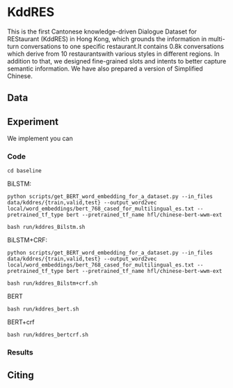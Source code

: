 # KddRES
This is the first Cantonese knowledge-driven Dialogue Dataset for REStaurant (KddRES) in Hong Kong, which grounds the information in multi-turn conversations to one specific restaurant.It contains 0.8k conversations which derive from 10 restaurantswith various styles in different regions. In addition to that, we designed fine-grained slots and intents to better capture semantic information.
We have also prepared a version of Simplified Chinese.
## Data


## Experiment
We implement 
you can 
### Code
```
cd baseline
```
BiLSTM:
```
python scripts/get_BERT_word_embedding_for_a_dataset.py --in_files data/kddres/{train,valid,test} --output_word2vec local/word_embeddings/bert_768_cased_for_multilingual_es.txt --pretrained_tf_type bert --pretrained_tf_name hfl/chinese-bert-wwm-ext
```
```
bash run/kddres_Bilstm.sh
```
BiLSTM+CRF:
```
python scripts/get_BERT_word_embedding_for_a_dataset.py --in_files data/kddres/{train,valid,test} --output_word2vec local/word_embeddings/bert_768_cased_for_multilingual_es.txt --pretrained_tf_type bert --pretrained_tf_name hfl/chinese-bert-wwm-ext
```
```
bash run/kddres_Bilstm+crf.sh
```
BERT
```
bash run/kddres_bert.sh
```
BERT+crf
```
bash run/kddres_bertcrf.sh
```
### Results

## Citing
